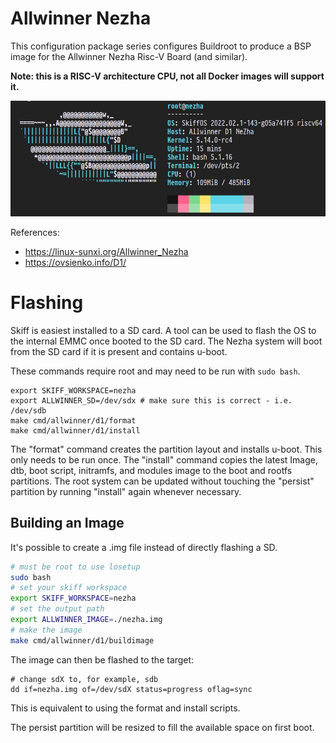 # Allwinner Nezha

This configuration package series configures Buildroot to produce a BSP image for the
Allwinner Nezha Risc-V Board (and similar).

**Note: this is a RISC-V architecture CPU, not all Docker images will support it.**

![](../../../resources/images/nezha-screenshot.png)

References:

 - https://linux-sunxi.org/Allwinner_Nezha
 - https://ovsienko.info/D1/
 
# Flashing

Skiff is easiest installed to a SD card. A tool can be used to flash the OS to
the internal EMMC once booted to the SD card. The Nezha system will boot from
the SD card if it is present and contains u-boot.

These commands require root and may need to be run with `sudo bash`.

```
export SKIFF_WORKSPACE=nezha
export ALLWINNER_SD=/dev/sdx # make sure this is correct - i.e. /dev/sdb
make cmd/allwinner/d1/format
make cmd/allwinner/d1/install
```

The "format" command creates the partition layout and installs u-boot. This only
needs to be run once. The "install" command copies the latest Image, dtb, boot
script, initramfs, and modules image to the boot and rootfs partitions. The root
system can be updated without touching the "persist" partition by running
"install" again whenever necessary.


## Building an Image

It's possible to create a .img file instead of directly flashing a SD.

```sh
# must be root to use losetup
sudo bash
# set your skiff workspace
export SKIFF_WORKSPACE=nezha
# set the output path
export ALLWINNER_IMAGE=./nezha.img
# make the image
make cmd/allwinner/d1/buildimage
```

The image can then be flashed to the target:

```
# change sdX to, for example, sdb
dd if=nezha.img of=/dev/sdX status=progress oflag=sync
```

This is equivalent to using the format and install scripts.

The persist partition will be resized to fill the available space on first boot.
